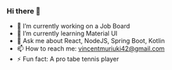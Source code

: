 ### Hi there 👋

<!--
**vincentmuriuki/vincentmuriuki** is a ✨ _special_ ✨ repository because its `README.md` (this file) appears on your GitHub profile.

Here are some ideas to get you started:

- 🔭 I’m currently working on a Job Board platform & Ride API.
- 🌱 I’m currently learning Material UI
- 💬 Ask me about React and NodeJS, Koajs (Js and Ts)
- 📫 How to reach me: vincentmuriuki42@gmail.com
- ⚡ Fun fact: A pro tabe tennis player
-->
- 🔭 I’m currently working on a Job Board
- 🌱 I’m currently learning Material UI
- 💬 Ask me about React, NodeJS, Spring Boot, Kotlin
- 📫 How to reach me: vincentmuriuki42@gmail.com
- ⚡ Fun fact: A pro tabe tennis player

